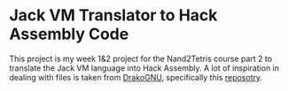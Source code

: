 # Jack VM Translator to Hack Assembly Code

This project is my week 1&2 project for the Nand2Tetris course part 2 to translate the Jack VM language into Hack Assembly.
A lot of inspiration in dealing with files is taken from [DrakoGNU](https://github.com/DrakoGNU/), specifically this [reposotry](https://github.com/DrakoGNU/DrakoVM).
